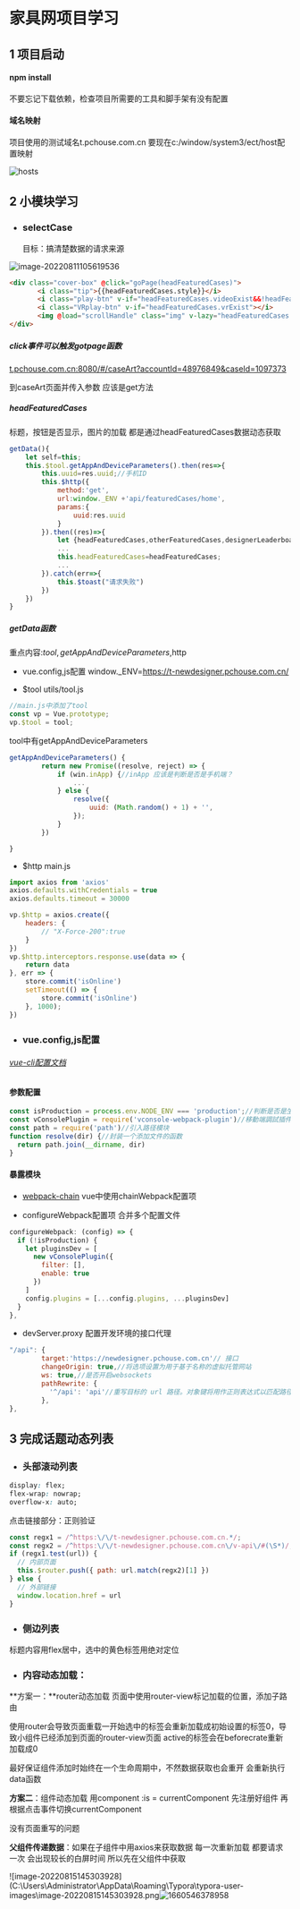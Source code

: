 # 家具网项目学习

## 1 项目启动

#### npm install 

不要忘记下载依赖，检查项目所需要的工具和脚手架有没有配置

#### 域名映射 

项目使用的测试域名t.pchouse.com.cn 要现在c:/window/system3/ect/host配置映射

![hosts](C:\Users\Administrator\Desktop\Note\hosts.png)

## 2 小模块学习

- ### selectCase 

  目标：搞清楚数据的请求来源

![image-20220811105619536](C:\Users\Administrator\Desktop\Note\image-20220811105619536.png)



```html
<div class="cover-box" @click="goPage(headFeaturedCases)">
       <i class="tip">{{headFeaturedCases.style}}</i>
       <i class="play-btn" v-if="headFeaturedCases.videoExist&&!headFeaturedCases.vrExist"></i>
       <i class="VRplay-btn" v-if="headFeaturedCases.vrExist"></i>
       <img @load="scrollHandle" class="img" v-lazy="headFeaturedCases.editorCover" alt="">
</div>
```

##### click事件可以触发gotpage函数

[t.pchouse.com.cn:8080/#/caseArt?accountId=48976849&caseId=1097373](http://t.pchouse.com.cn:8080/#/caseArt?accountId=48976849&caseId=1097373)

到caseArt页面并传入参数 应该是get方法

##### headFeaturedCases

标题，按钮是否显示，图片的加载 都是通过headFeaturedCases数据动态获取

```javascript
getData(){
    let self=this;
    this.$tool.getAppAndDeviceParameters().then(res=>{
        this.uuid=res.uuid;//手机ID
        this.$http({
            method:'get',
            url:window._ENV +'api/featuredCases/home',
            params:{
                uuid:res.uuid
            }
        }).then((res)=>{
            let {headFeaturedCases,otherFeaturedCases,designerLeaderboard,adBanner} = res.data.data;
            ...
            this.headFeaturedCases=headFeaturedCases;
            ...
        }).catch(err=>{
            this.$toast("请求失败")
        })
    })
}
```

##### getData函数

重点内容:$tool,getAppAndDeviceParameters,$http

- vue.config,js配置 window._ENV=https://t-newdesigner.pchouse.com.cn/

- $tool utils/tool.js 

```javascript
//main.js中添加了tool
const vp = Vue.prototype;
vp.$tool = tool;
```

tool中有getAppAndDeviceParameters

```javascript
getAppAndDeviceParameters() {
		return new Promise((resolve, reject) => {
			if (win.inApp) {//inApp 应该是判断是否是手机端？
				...
			} else {
				resolve({
					uuid: (Math.random() + 1) + '',
				});
			}
		})

}
```

- $http main.js

```javascript
import axios from 'axios'
axios.defaults.withCredentials = true
axios.defaults.timeout = 30000

vp.$http = axios.create({
	headers: {
		// "X-Force-200":true
	}
})
vp.$http.interceptors.response.use(data => {
	return data
}, err => {
	store.commit('isOnline')
	setTimeout(() => {
		store.commit('isOnline')
	}, 1000);
})
```

- ### vue.config,js配置

######  [vue-cli配置文档](https://cli.vuejs.org/zh/config)

#### 参数配置

```javascript
const isProduction = process.env.NODE_ENV === 'production';//判断是否是生产环境
const vConsolePlugin = require('vconsole-webpack-plugin')//移動端調試插件
const path = require('path')//引入路径模块
function resolve(dir) {//封装一个添加文件的函数
  return path.join(__dirname, dir)
}
```

#### 暴露模块

- [webpack-chain](https://github.com/neutrinojs/webpack-chain) vue中使用chainWebpack配置项

- configureWebpack配置项 合并多个配置文件

```javascript
configureWebpack: (config) => {
  if (!isProduction) {
    let pluginsDev = [
      new vConsolePlugin({
        filter: [],
        enable: true
      })
    ]
    config.plugins = [...config.plugins, ...pluginsDev]
  }
},
```

- devServer.proxy 配置开发环境的接口代理

```JavaScript
"/api": {
        target:'https://newdesigner.pchouse.com.cn'// 接口
        changeOrigin: true,//将选项设置为用于基于名称的虚拟托管网站
        ws: true,//是否开启websockets
        pathRewrite: {
          '^/api': 'api'//重写目标的 url 路径。对象键将用作正则表达式以匹配路径。
        },
},
```

## 3 完成话题动态列表

- ### 头部滚动列表

```css
display: flex;
flex-wrap: nowrap;
overflow-x: auto;
```

点击链接部分：正则验证

```javascript
const regx1 = /^https:\/\/t-newdesigner.pchouse.com.cn.*/;
const regx2 = /^https:\/\/t-newdesigner.pchouse.com.cn\/v-api\/#(\S*)/;
if (regx1.test(url)) {
  // 内部页面
  this.$router.push({ path: url.match(regx2)[1] })
} else {
  // 外部链接
  window.location.href = url
}
```

- ### 侧边列表

标题内容用flex居中，选中的黄色标签用绝对定位

- ### 内容动态加载：

**方案一：**router动态加载 页面中使用router-view标记加载的位置，添加子路由

使用router会导致页面重载一开始选中的标签会重新加载成初始设置的标签0，导致小组件已经添加到页面的router-view页面 active的标签会在beforecrate重新加载成0

最好保证组件添加时始终在一个生命周期中，不然数据获取也会重开 会重新执行data函数

**方案二**：组件动态加载 用component :is = currentComponent 先注册好组件 再根据点击事件切换currentComponent

没有页面重写的问题

**父组件传递数据**：如果在子组件中用axios来获取数据 每一次重新加载 都要请求一次 会出现较长的白屏时间 所以先在父组件中获取



![image-20220815145303928](C:\Users\Administrator\AppData\Roaming\Typora\typora-user-images\image-20220815145303928.png![1660546378958](C:\Users\Administrator\Desktop\Note\1660546378958.png)




